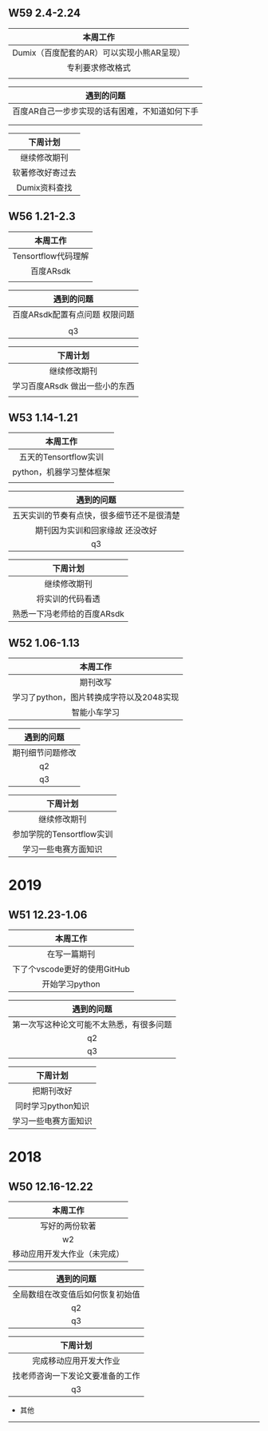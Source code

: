 ## W59 2.4-2.24
| 本周工作 |
| :-: |
| Dumix（百度配套的AR）可以实现小熊AR呈现） |
| 专利要求修改格式   |    
|   |
  
| 遇到的问题 |
| :-: |
|百度AR自己一步步实现的话有困难，不知道如何下手  |
|      | 
|    | 

| 下周计划 |
| :-: |
| 继续修改期刊 |
| 软著修改好寄过去 |
| Dumix资料查找  |
## W56 1.21-2.3
| 本周工作 |
| :-: |
| Tensortflow代码理解 |
| 百度ARsdk   |    
|   |
 
| 遇到的问题 |
| :-: |
|百度ARsdk配置有点问题 权限问题  |
|      | 
| q3   | 

| 下周计划 |
| :-: |
| 继续修改期刊 |
| 学习百度ARsdk 做出一些小的东西 |
|   |
## W53 1.14-1.21
| 本周工作 |
| :-: |
| 五天的Tensortflow实训 |
| python，机器学习整体框架   |
| |

| 遇到的问题 |
| :-: |
|五天实训的节奏有点快，很多细节还不是很清楚  |
| 期刊因为实训和回家缘故 还没改好   |
| q3   |
   
| 下周计划 |
| :-: |
| 继续修改期刊 |
| 将实训的代码看透 |
| 熟悉一下冯老师给的百度ARsdk  |
## W52 1.06-1.13
| 本周工作 |
| :-: |
| 期刊改写 |
| 学习了python，图片转换成字符以及2048实现   |
| 智能小车学习 |

| 遇到的问题 |
| :-: |
|期刊细节问题修改  |
| q2   |
| q3   |

| 下周计划 |
| :-: |
| 继续修改期刊 |
| 参加学院的Tensortflow实训 |
| 学习一些电赛方面知识  |
# 2019
## W51 12.23-1.06
| 本周工作 |
| :-: |
| 在写一篇期刊 |
| 下了个vscode更好的使用GitHub   |
| 开始学习python |

| 遇到的问题 |
| :-: |
|第一次写这种论文可能不太熟悉，有很多问题  |
| q2   |
| q3   |

| 下周计划 |
| :-: |
| 把期刊改好 |
| 同时学习python知识 |
| 学习一些电赛方面知识  |

# 2018
## W50 12.16-12.22
| 本周工作 |
| :-: |
| 写好的两份软著 |
| w2   |
| 移动应用开发大作业（未完成） |

| 遇到的问题 |
| :-: |
| 全局数组在改变值后如何恢复初始值 |
| q2   |
| q3   |

| 下周计划 |
| :-: |
| 完成移动应用开发大作业 |
| 找老师咨询一下发论文要准备的工作 |
| q3   |

* 其他
-------------------------------------------------------------